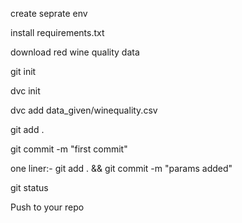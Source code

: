 create seprate env

install requirements.txt

download red wine quality data

git init

dvc init

dvc add data_given/winequality.csv

git add .

git commit -m "first commit"

one liner:- git add . && git commit -m "params added"

git status

Push to your repo